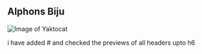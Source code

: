 ## Alphons Biju 

![Image of Yaktocat](https://octodex.github.com/images/yaktocat.png)



i have added # and checked the previews of all headers upto h6
